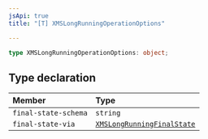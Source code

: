 ```yaml
---
jsApi: true
title: "[T] XMSLongRunningOperationOptions"

---
```

```ts
type XMSLongRunningOperationOptions: object;
```

## Type declaration

| Member | Type |
| :------ | :------ |
| `final-state-schema` | `string` |
| `final-state-via` | [`XMSLongRunningFinalState`](XMSLongRunningFinalState.md) |
